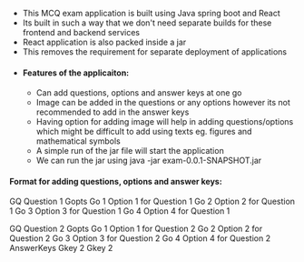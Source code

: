 * This MCQ exam application is built using Java spring boot and React
* Its built in such a way that we don't need separate builds for these frontend and backend services
* React application is also packed inside a jar
* This removes the requirement for separate deployment of applications
* #### Features of the applicaiton:
  * Can add questions, options and answer keys at one go
  * Image can be added in the questions or any options however its not recommended to add in the answer keys
  * Having option for adding image will help in adding questions/options which might be difficult to add using texts eg. figures and mathematical symbols
  * A simple run of the jar file will start the application
  * We can run the jar using java -jar exam-0.0.1-SNAPSHOT.jar
#### Format for adding questions, options and answer keys:
GQ Question 1 Gopts
Go 1 Option 1 for Question 1
Go 2 Option 2 for Question 1
Go 3 Option 3 for Question 1
Go 4 Option 4 for Question 1

GQ Question 2 Gopts
Go 1 Option 1 for Question 2
Go 2 Option 2 for Question 2
Go 3 Option 3 for Question 2
Go 4 Option 4 for Question 2
AnswerKeys
Gkey 2 Gkey 2
